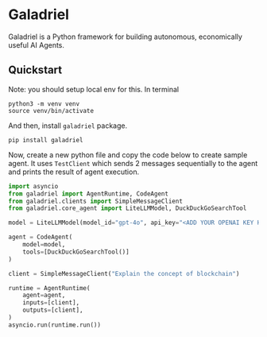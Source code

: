 # Galadriel

Galadriel is a Python framework for building autonomous, economically useful AI Agents.

## Quickstart
Note: you should setup local env for this. In terminal
```shell
python3 -m venv venv
source venv/bin/activate
```

And then, install `galadriel` package.
```shell
pip install galadriel
```

Now, create a new python file and copy the code below to create sample agent.
It uses `TestClient` which sends 2 messages sequentially to the agent and prints the result of agent execution.

```python
import asyncio
from galadriel import AgentRuntime, CodeAgent
from galadriel.clients import SimpleMessageClient
from galadriel.core_agent import LiteLLMModel, DuckDuckGoSearchTool

model = LiteLLMModel(model_id="gpt-4o", api_key="<ADD YOUR OPENAI KEY HERE>")

agent = CodeAgent(
    model=model,
    tools=[DuckDuckGoSearchTool()]
)

client = SimpleMessageClient("Explain the concept of blockchain")

runtime = AgentRuntime(
    agent=agent,
    inputs=[client],
    outputs=[client],
)
asyncio.run(runtime.run())
```